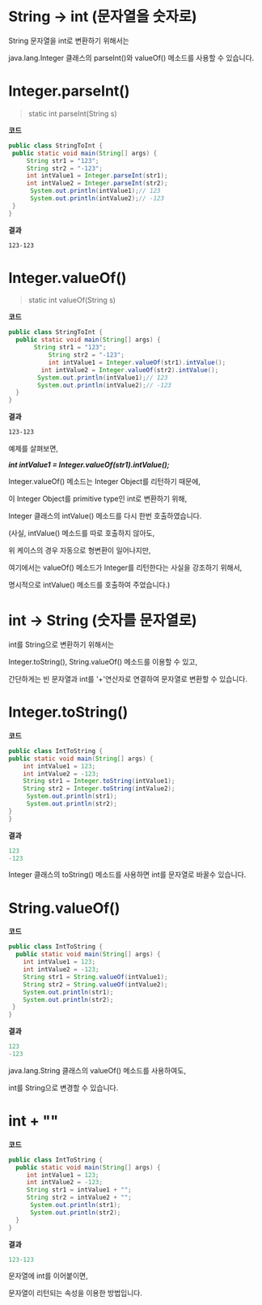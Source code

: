 # **String -> int (문자열을 숫자로)**

String 문자열을 int로 변환하기 위해서는

java.lang.Integer 클래스의 parseInt()와 valueOf() 메소드를 사용할 수 있습니다.

# **Integer.parseInt()**

> static int parseInt(String s)
> 

**코드**

```java
public class StringToInt {   
 public static void main(String[] args) {  
     String str1 = "123";   
     String str2 = "-123";   
     int intValue1 = Integer.parseInt(str1);     
     int intValue2 = Integer.parseInt(str2);   
      System.out.println(intValue1);// 123    
      System.out.println(intValue2);// -123   
 }
}
```

**결과**

```xml
123-123
```

# **Integer.valueOf()**

> static int valueOf(String s)
> 

**코드**

```java
public class StringToInt {  
  public static void main(String[] args) { 
       String str1 = "123";      
		   String str2 = "-123";     
		   int intValue1 = Integer.valueOf(str1).intValue();  
	     int intValue2 = Integer.valueOf(str2).intValue();  
        System.out.println(intValue1);// 123       
        System.out.println(intValue2);// -123  
  }
}
```

**결과**

```xml
123-123
```

예제를 살펴보면,

***int intValue1 = Integer.valueOf(str1).intValue();***

Integer.valueOf() 메소드는 Integer Object를 리턴하기 때문에,

이 Integer Object를 primitive type인 int로 변환하기 위해,

Integer 클래스의 intValue() 메소드를 다시 한번 호출하였습니다.

(사실, intValue() 메소드를 따로 호출하지 않아도,

위 케이스의 경우 자동으로 형변환이 일어나지만,

여기에서는 valueOf() 메소드가 Integer를 리턴한다는 사실을 강조하기 위해서,

명시적으로 intValue() 메소드를 호출하여 주었습니다.)

# **int -> String (숫자를 문자열로)**

int를 String으로 변환하기 위해서는

Integer.toString(), String.valueOf() 메소드를 이용할 수 있고,

간단하게는 빈 문자열과 int를 '+'연산자로 연결하여 문자열로 변환할 수 있습니다.

# **Integer.toString()**

**코드**

```java
public class IntToString {    
public static void main(String[] args) {        
	int intValue1 = 123;        
	int intValue2 = -123;        
	String str1 = Integer.toString(intValue1);        
	String str2 = Integer.toString(intValue2);       
	 System.out.println(str1);       
	 System.out.println(str2);    
}
}
```

**결과**

```java
123
-123
```

Integer 클래스의 toString() 메소드를 사용하면 int를 문자열로 바꿀수 있습니다.

# **String.valueOf()**

**코드**

```java
public class IntToString {  
  public static void main(String[] args) {    
    int intValue1 = 123;    
    int intValue2 = -123;     
    String str1 = String.valueOf(intValue1);    
    String str2 = String.valueOf(intValue2);    
    System.out.println(str1);     
    System.out.println(str2);  
 }
}
```

**결과**

```java
123
-123
```

java.lang.String 클래스의 valueOf() 메소드를 사용하여도,

int를 String으로 변경할 수 있습니다.

# **int + ""**

**코드**

```java
public class IntToString {  
  public static void main(String[] args) {   
     int intValue1 = 123;   
     int intValue2 = -123;   
     String str1 = intValue1 + "";   
     String str2 = intValue2 + "";  
      System.out.println(str1);   
      System.out.println(str2);  
  }
}
```

**결과**

```java
123-123
```

문자열에 int를 이어붙이면,

문자열이 리턴되는 속성을 이용한 방법입니다.
